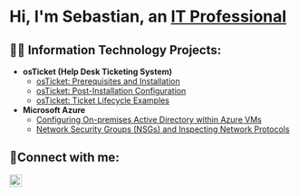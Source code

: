 <h1>Hi, I'm Sebastian, an <a href="www.linkedin.com/in/sebastiandguzman/">IT Professional</a></h1>

<h2>👨‍💻 Information Technology Projects:</h2>

- <b>osTicket (Help Desk Ticketing System)</b>
  - [osTicket: Prerequisites and Installation](https://github.com/sebastian-deguzman/osticket-prereqs)
  - [osTicket: Post-Installation Configuration](https://github.com/sebastian-deguzman/post-install-config)
  - [osTicket: Ticket Lifecycle Examples](https://github.com/sebastian-deguzman/ticket-lifecycle)
- <b>Microsoft Azure</b>
  - [Configuring On-premises Active Directory within Azure VMs](https://github.com/sebastian-deguzman/configure-ad)
  - [Network Security Groups (NSGs) and Inspecting Network Protocols](https://github.com/sebastian-deguzman/azure-network-protocols)

<h2>🤳Connect with me:</h2>

[<img align="left" alt="Josh | LinkedIn" width="22px" src="https://cdn.jsdelivr.net/npm/simple-icons@v3/icons/linkedin.svg" />][linkedin]

[linkedin]: www.linkedin.com/in/sebastiandguzman/
